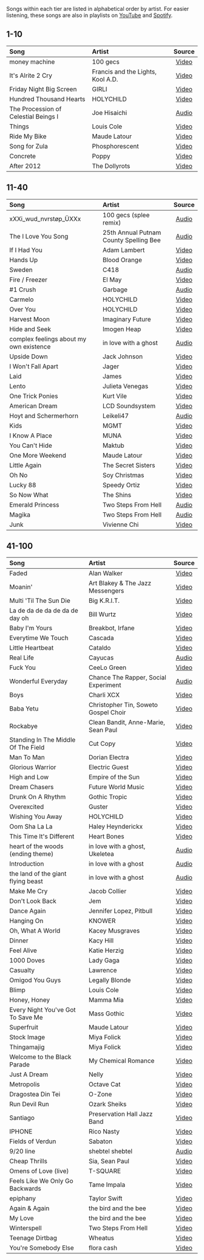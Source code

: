 Songs within each tier are listed in alphabetical order by artist. For easier listening, these songs are also in playlists on [YouTube](https://www.youtube.com/playlist?list=PLpau0kOvo5Gnu5j0ouJCE2UKqKg4YeJH1) and [Spotify](https://open.spotify.com/playlist/3QlheswjiNpVqay6W2Wni2?si=kK9fHG2IQIqpEKHH5vjPlw).

## 1-10

| Song | Artist | Source |
| :-- | :-- | :-: |
| money machine | 100 gecs | [Video](https://www.youtube.com/watch?v=z97qLNXeAMQ) |
| It's Alrite 2 Cry | Francis and the Lights, Kool A.D. | [Video](https://www.youtube.com/watch?v=hmlZxNE2VQ4) |
| Friday Night Big Screen | GIRLI | [Video](https://www.youtube.com/watch?v=UDHFYVorDpU) |
| Hundred Thousand Hearts | HOLYCHILD | [Video](https://www.youtube.com/watch?v=AXabgt-UGD4) |
| The Procession of Celestial Beings I | Joe Hisaichi | [Audio](https://www.youtube.com/watch?v=mUwzfqm0dqY) |
| Things | Louis Cole | [Video](https://www.youtube.com/watch?v=RhllQAiEQlM) |
| Ride My Bike | Maude Latour | [Video](https://www.youtube.com/watch?v=N_nBsFkUDtU) |
| Song for Zula | Phosphorescent | [Video](https://www.youtube.com/watch?v=ZPxQYhGpdvg) |
| Concrete | Poppy | [Video](https://www.youtube.com/watch?v=WwoGhpYdebQ) |
| After 2012 | The Dollyrots | [Video](https://www.youtube.com/watch?v=GWpuBTcBkXQ) |

## 11-40

| Song | Artist | Source |
| :-- | :-- | :-: |
| xXXi_wud_nvrstøp_ÜXXx | 100 gecs (splee remix) | [Audio](https://www.youtube.com/watch?v=ZKanae2wncU) |
| The I Love You Song | 25th Annual Putnam County Spelling Bee | [Audio](https://www.youtube.com/watch?v=uTjK9leC6jk) |
| If I Had You | Adam Lambert | [Video](https://www.youtube.com/watch?v=wmXQFwlD7vk) |
| Hands Up | Blood Orange | [Video](https://www.youtube.com/watch?v=CBpqtvgbhXY) |
| Sweden | C418 | [Audio](https://www.youtube.com/watch?v=_3ngiSxVCBs) |
| Fire / Freezer | El May | [Video](https://www.youtube.com/watch?v=dHo1h1IKc1U) |
| #1 Crush | Garbage | [Audio](https://www.youtube.com/watch?v=PX7LLua5NCM) |
| Carmelo | HOLYCHILD | [Video](https://www.youtube.com/watch?v=VGzx0_fXa9I) |
| Over You | HOLYCHILD | [Video](https://www.youtube.com/watch?v=dD4Q5fbOKXQ) |
| Harvest Moon | Imaginary Future | [Video](https://www.youtube.com/watch?v=XVzLUW1qtR4) |
| Hide and Seek | Imogen Heap | [Video](https://www.youtube.com/watch?v=UYIAfiVGluk) |
| complex feelings about my own existence | in love with a ghost | [Audio](https://soundcloud.com/in-love-with-a-ghost/complex-feelings-about-my-own-existence-feat-jungkook) |
| Upside Down | Jack Johnson | [Video](https://www.youtube.com/watch?v=dqUdI4AIDF0) |
| I Won't Fall Apart | Jager | [Video](https://www.youtube.com/watch?v=PwE7h4tUB_4) |
| Laid | James | [Video](https://www.youtube.com/watch?v=mC53oRIo0zQ) |
| Lento | Julieta Venegas | [Video](https://www.youtube.com/watch?v=CuTx1QwLPjM) |
| One Trick Ponies | Kurt Vile | [Video](https://www.youtube.com/watch?v=W7OmWKy6_8E) |
| American Dream | LCD Soundsystem | [Video](https://www.youtube.com/watch?v=ML1MUKOJIIo) |
| Hoyt and Schermerhorn | Leikeli47 | [Audio](https://www.youtube.com/watch?v=RugQooxnn-4) |
| Kids | MGMT | [Video](https://www.youtube.com/watch?v=fe4EK4HSPkI) |
| I Know A Place | MUNA | [Video](https://www.youtube.com/watch?v=-t5gGm3NWU4) |
| You Can't Hide | Maktub | [Video](https://www.youtube.com/watch?v=EbWT8UKi7gE) |
| One More Weekend | Maude Latour | [Video](https://www.youtube.com/watch?v=XCel7NDgEUM) |
| Little Again | The Secret Sisters | [Video](https://www.youtube.com/watch?v=EqhKReIV4UI) |
| Oh No | Soy Christmas | [Video](https://www.youtube.com/watch?v=OAzP0h7BURI) |
| Lucky 88 | Speedy Ortiz | [Video](https://www.youtube.com/watch?v=f76rghmg1jI) |
| So Now What | The Shins | [Video](https://www.youtube.com/watch?v=R7-DjDF1MRM) |
| Emerald Princess | Two Steps From Hell | [Audio](https://www.youtube.com/watch?v=kBH-dO68ooA) |
| Magika | Two Steps From Hell | [Audio](https://www.youtube.com/watch?v=D2gIt7WSY5Q) |
| Junk | Vivienne Chi | [Video](https://www.youtube.com/watch?v=udKtaZAj-qY) |

## 41-100

| Song | Artist | Source |
| :-- | :-- | :-: |
| Faded | Alan Walker | [Video](https://www.youtube.com/watch?v=60ItHLz5WEA) |
| Moanin' | Art Blakey & The Jazz Messengers | [Video](https://www.youtube.com/watch?v=Cv9NSR-2DwM) |
| Multi 'Til The Sun Die | Big K.R.I.T. | [Video](https://www.youtube.com/watch?v=4kly-bxCBZg) |
| La de da de da de da de day oh | Bill Wurtz | [Video](https://www.youtube.com/watch?v=V0HCZ4YGqbw) |
| Baby I'm Yours | Breakbot, Irfane | [Video](https://www.youtube.com/watch?v=6okxuiiHx2w) |
| Everytime We Touch | Cascada | [Video](https://www.youtube.com/watch?v=4G6QDNC4jPs) |
| Little Heartbeat | Cataldo | [Video](https://www.youtube.com/watch?v=k3ZnlZOWbNY) |
| Real Life | Cayucas | [Audio](https://www.youtube.com/watch?v=i_adEXYIEuo) |
| Fuck You | CeeLo Green | [Video](https://www.youtube.com/watch?v=pc0mxOXbWIU) |
| Wonderful Everyday | Chance The Rapper, Social Experiment | [Audio](https://soundcloud.com/haute_audio/chance-the-rapper-wonderful-everyday-arthur-theme-cover) |
| Boys | Charli XCX | [Video](https://www.youtube.com/watch?v=mPRy1B4t5YA) |
| Baba Yetu | Christopher Tin, Soweto Gospel Choir | [Video](https://www.youtube.com/watch?v=IJiHDmyhE1A) |
| Rockabye | Clean Bandit, Anne-Marie, Sean Paul | [Video](https://www.youtube.com/watch?v=papuvlVeZg8) |
| Standing In The Middle Of The Field | Cut Copy | [Video](https://www.youtube.com/watch?v=a0gBk1J-i-o) |
| Man To Man | Dorian Electra | [Video](https://www.youtube.com/watch?v=u3K6_89Ee4U) |
| Glorious Warrior | Electric Guest | [Video](https://www.youtube.com/watch?v=QBVBSTs0cS4) |
| High and Low | Empire of the Sun | [Video](https://www.youtube.com/watch?v=ntlpTad3PLM) |
| Dream Chasers | Future World Music | [Video](https://www.youtube.com/watch?v=WuXjT8JyDv8) |
| Drunk On A Rhythm | Gothic Tropic | [Video](https://www.youtube.com/watch?v=27ZLD82BzFQ) |
| Overexcited | Guster | [Video](https://www.youtube.com/watch?v=IXfpyfqGGZ4) |
| Wishing You Away | HOLYCHILD | [Video](https://www.youtube.com/watch?v=-NzjL25AK8c) |
| Oom Sha La La | Haley Heynderickx | [Video](https://www.youtube.com/watch?v=ZyvYIYwLzTw) |
| This Time It's Different | Heart Bones | [Video](https://www.youtube.com/watch?v=8I3Fvtc2ElA) |
| heart of the woods (ending theme) | in love with a ghost, Ukeletea | [Audio](https://soundcloud.com/in-love-with-a-ghost/heart-of-the-woods-ending-theme-ft-ukuletea) |
| Introduction | in love with a ghost | [Audio](https://soundcloud.com/in-love-with-a-ghost/introduction-1) |
| the land of the giant flying beast | in love with a ghost | [Audio](https://soundcloud.com/in-love-with-a-ghost/the-land-of-the-giant-flying-beast) |
| Make Me Cry | Jacob Collier | [Video](https://www.youtube.com/watch?v=Ra77qWfXv1c) |
| Don't Look Back | Jem | [Video](https://www.youtube.com/watch?v=-u9aH0OP218) |
| Dance Again | Jennifer Lopez, Pitbull | [Video](https://www.youtube.com/watch?v=bjgFH01k0gU) |
| Hanging On | KNOWER | [Video](https://www.youtube.com/watch?v=kLZJ-0IP9bY) |
| Oh, What A World | Kacey Musgraves | [Video](https://www.youtube.com/watch?v=3tgspkNRIcc) |
| Dinner | Kacy Hill | [Video](https://www.youtube.com/watch?v=_Wio74mlRdk) |
| Feel Alive | Katie Herzig | [Video](https://www.youtube.com/watch?v=h91dgsWpnl8) |
| 1000 Doves | Lady Gaga | [Video](https://www.youtube.com/watch?v=xIq6lpdO-Bw) |
| Casualty | Lawrence | [Video](https://www.youtube.com/watch?v=KsGpCOdqzW4) |
| Omigod You Guys | Legally Blonde | [Video](https://www.youtube.com/watch?v=6pHxuEBSVnA) |
| Blimp | Louis Cole | [Video](https://www.youtube.com/watch?v=8_xaSom3Lro) |
| Honey, Honey | Mamma Mia | [Video](https://www.youtube.com/watch?v=ceE60SLxPVQ) |
| Every Night You've Got To Save Me | Mass Gothic | [Video](https://www.youtube.com/watch?v=3_8qX3hJjM8) |
| Superfruit | Maude Latour | [Video](https://www.youtube.com/watch?v=NPjEVNkYspg) |
| Stock Image | Miya Folick | [Video](https://www.youtube.com/watch?v=_I46mszI4dE) |
| Thingamajig | Miya Folick | [Video](https://www.youtube.com/watch?v=II9JXA_VOZ0) |
| Welcome to the Black Parade | My Chemical Romance | [Video](https://www.youtube.com/watch?v=RRKJiM9Njr8) |
| Just A Dream | Nelly | [Video](https://www.youtube.com/watch?v=N6O2ncUKvlg) |
| Metropolis | Octave Cat | [Video](https://www.youtube.com/watch?v=zqBNf5SFLWI) |
| Dragostea Din Tei | O-Zone | [Video](https://www.youtube.com/watch?v=YnopHCL1Jk8) |
| Run Devil Run | Ozark Sheiks | [Video](https://www.youtube.com/watch?v=Ue-s5UbWU8s) |
| Santiago | Preservation Hall Jazz Band | [Video](https://www.youtube.com/watch?v=vi504wcjFfs) |
| IPHONE | Rico Nasty | [Video](https://www.youtube.com/watch?v=RuhvdaDabpU) |
| Fields of Verdun | Sabaton | [Video](https://www.youtube.com/watch?v=xP8G-LwWNn0) |
| 9/20 line | shebtel shebtel | [Audio](https://soundcloud.com/good/how-daytime-must-look) |
| Cheap Thrills | Sia, Sean Paul | [Video](https://www.youtube.com/watch?v=nYh-n7EOtMA) |
| Omens of Love (live) | T-SQUARE | [Video](https://www.youtube.com/watch?v=HYie77YHkns) |
| Feels Like We Only Go Backwards | Tame Impala | [Video](https://www.youtube.com/watch?v=wycjnCCgUes) |
| epiphany | Taylor Swift | [Video](https://www.youtube.com/watch?v=DUnDkI7l9LQ) |
| Again & Again | the bird and the bee | [Video](https://www.youtube.com/watch?v=TMy6X5cQul8) |
| My Love | the bird and the bee | [Video](https://www.youtube.com/watch?v=Hv3ZdOdjXso) |
| Winterspell | Two Steps From Hell | [Video](https://www.youtube.com/watch?v=GLqiQWAXQh8) |
| Teenage Dirtbag | Wheatus | [Video](https://www.youtube.com/watch?v=FC3y9llDXuM) |
| You're Somebody Else | flora cash | [Video](https://www.youtube.com/watch?v=AzjMmwki1Fs) |